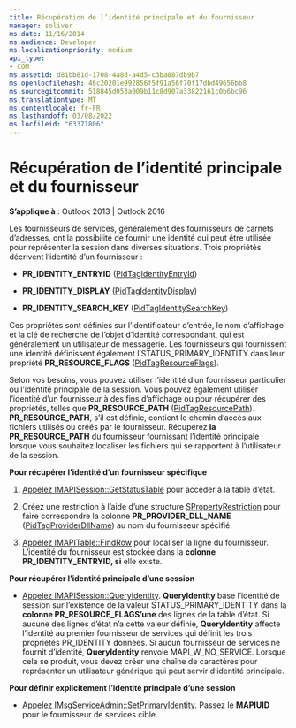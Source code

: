 ```yaml
---
title: Récupération de l’identité principale et du fournisseur
manager: soliver
ms.date: 11/16/2014
ms.audience: Developer
ms.localizationpriority: medium
api_type:
- COM
ms.assetid: d81bb81d-1708-4a8d-a4d5-c3ba087db9b7
ms.openlocfilehash: 46c20201e992856f5f91a56f70f17dbd49656bb8
ms.sourcegitcommit: 518845d053a009b11c8d907a33822161c0b6bc96
ms.translationtype: MT
ms.contentlocale: fr-FR
ms.lasthandoff: 03/08/2022
ms.locfileid: "63371806"
---
```

# <a name="retrieving-primary-and-provider-identity"></a>Récupération de l’identité principale et du fournisseur

  
  
**S’applique à** : Outlook 2013 | Outlook 2016 
  
Les fournisseurs de services, généralement des fournisseurs de carnets d’adresses, ont la possibilité de fournir une identité qui peut être utilisée pour représenter la session dans diverses situations. Trois propriétés décrivent l’identité d’un fournisseur :
  
- **PR_IDENTITY_ENTRYID** ([PidTagIdentityEntryId](pidtagidentityentryid-canonical-property.md)) 
    
- **PR_IDENTITY_DISPLAY** ([PidTagIdentityDisplay](pidtagidentitydisplay-canonical-property.md)) 
    
- **PR_IDENTITY_SEARCH_KEY** ([PidTagIdentitySearchKey](pidtagidentitysearchkey-canonical-property.md)) 
    
Ces propriétés sont définies sur l’identificateur d’entrée, le nom d’affichage et la clé de recherche de l’objet d’identité correspondant, qui est généralement un utilisateur de messagerie. Les fournisseurs qui fournissent une identité définissent également l’STATUS_PRIMARY_IDENTITY dans leur propriété **PR_RESOURCE_FLAGS** ([PidTagResourceFlags](pidtagresourceflags-canonical-property.md)).
  
Selon vos besoins, vous pouvez utiliser l’identité d’un fournisseur particulier ou l’identité principale de la session. Vous pouvez également utiliser l’identité d’un fournisseur à des fins d’affichage ou pour récupérer des propriétés, telles que **PR_RESOURCE_PATH** ([PidTagResourcePath](pidtagresourcepath-canonical-property.md)). **PR_RESOURCE_PATH**, s’il est définie, contient le chemin d’accès aux fichiers utilisés ou créés par le fournisseur. Récupérez **la PR_RESOURCE_PATH** du fournisseur fournissant l’identité principale lorsque vous souhaitez localiser les fichiers qui se rapportent à l’utilisateur de la session. 
  
 **Pour récupérer l’identité d’un fournisseur spécifique**
  
1. [Appelez IMAPISession::GetStatusTable](imapisession-getstatustable.md) pour accéder à la table d’état. 
    
2. Créez une restriction à l’aide d’une structure [SPropertyRestriction](spropertyrestriction.md) pour faire correspondre la colonne **PR_PROVIDER_DLL_NAME** ([PidTagProviderDllName](pidtagproviderdllname-canonical-property.md)) au nom du fournisseur spécifié. 
    
3. [Appelez IMAPITable::FindRow](imapitable-findrow.md) pour localiser la ligne du fournisseur. L’identité du fournisseur est stockée dans la **colonne PR_IDENTITY_ENTRYID, si** elle existe. 
    
 **Pour récupérer l’identité principale d’une session**
  
- [Appelez IMAPISession::QueryIdentity](imapisession-queryidentity.md). **QueryIdentity** base l’identité de session sur l’existence de la valeur STATUS_PRIMARY_IDENTITY dans la **colonne PR_RESOURCE_FLAGS’une** des lignes de la table d’état. Si aucune des lignes d’état n’a cette valeur définie, **QueryIdentity** affecte l’identité au premier fournisseur de services qui définit les trois propriétés PR_IDENTITY données. Si aucun fournisseur de services ne fournit d’identité, **QueryIdentity** renvoie MAPI_W_NO_SERVICE. Lorsque cela se produit, vous devez créer une chaîne de caractères pour représenter un utilisateur générique qui peut servir d’identité principale. 
    
 **Pour définir explicitement l’identité principale d’une session**
  
- [Appelez IMsgServiceAdmin::SetPrimaryIdentity](imsgserviceadmin-setprimaryidentity.md). Passez le **MAPIUID** pour le fournisseur de services cible. 
    

